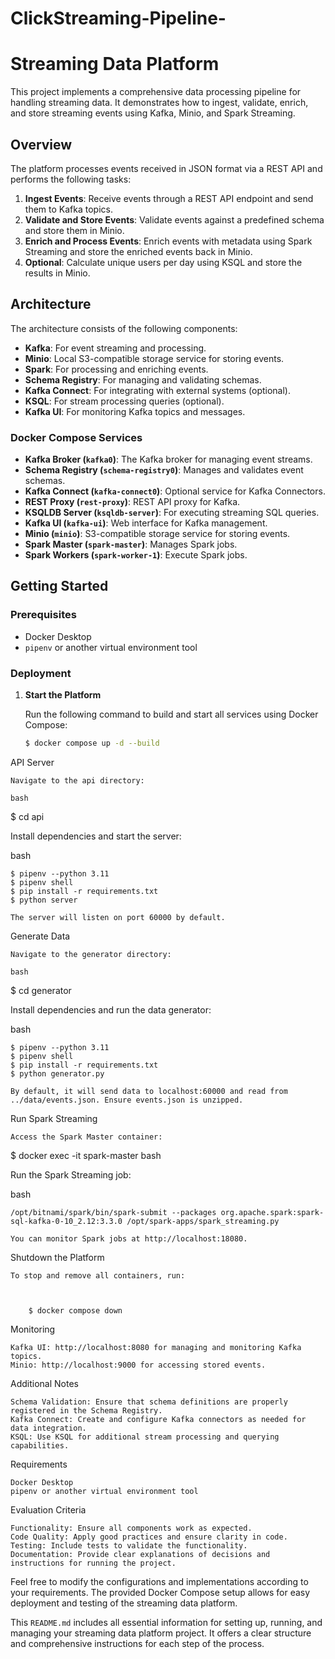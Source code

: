 # ClickStreaming-Pipeline-
# Streaming Data Platform

This project implements a comprehensive data processing pipeline for handling streaming data. It demonstrates how to ingest, validate, enrich, and store streaming events using Kafka, Minio, and Spark Streaming.

## Overview

The platform processes events received in JSON format via a REST API and performs the following tasks:

1. **Ingest Events**: Receive events through a REST API endpoint and send them to Kafka topics.
2. **Validate and Store Events**: Validate events against a predefined schema and store them in Minio.
3. **Enrich and Process Events**: Enrich events with metadata using Spark Streaming and store the enriched events back in Minio.
4. **Optional**: Calculate unique users per day using KSQL and store the results in Minio.

## Architecture

The architecture consists of the following components:

- **Kafka**: For event streaming and processing.
- **Minio**: Local S3-compatible storage service for storing events.
- **Spark**: For processing and enriching events.
- **Schema Registry**: For managing and validating schemas.
- **Kafka Connect**: For integrating with external systems (optional).
- **KSQL**: For stream processing queries (optional).
- **Kafka UI**: For monitoring Kafka topics and messages.

### Docker Compose Services

- **Kafka Broker (`kafka0`)**: The Kafka broker for managing event streams.
- **Schema Registry (`schema-registry0`)**: Manages and validates event schemas.
- **Kafka Connect (`kafka-connect0`)**: Optional service for Kafka Connectors.
- **REST Proxy (`rest-proxy`)**: REST API proxy for Kafka.
- **KSQLDB Server (`ksqldb-server`)**: For executing streaming SQL queries.
- **Kafka UI (`kafka-ui`)**: Web interface for Kafka management.
- **Minio (`minio`)**: S3-compatible storage service for storing events.
- **Spark Master (`spark-master`)**: Manages Spark jobs.
- **Spark Workers (`spark-worker-1`)**: Execute Spark jobs.

## Getting Started

### Prerequisites

- Docker Desktop
- `pipenv` or another virtual environment tool

### Deployment

1. **Start the Platform**

   Run the following command to build and start all services using Docker Compose:

   ```bash
   $ docker compose up -d --build

API Server

    Navigate to the api directory:

    bash

$ cd api

Install dependencies and start the server:

bash

    $ pipenv --python 3.11
    $ pipenv shell
    $ pip install -r requirements.txt
    $ python server

    The server will listen on port 60000 by default.

Generate Data

    Navigate to the generator directory:

    bash

$ cd generator

Install dependencies and run the data generator:

bash

    $ pipenv --python 3.11
    $ pipenv shell
    $ pip install -r requirements.txt
    $ python generator.py

    By default, it will send data to localhost:60000 and read from ../data/events.json. Ensure events.json is unzipped.

Run Spark Streaming

    Access the Spark Master container:

    

$ docker exec -it spark-master bash

Run the Spark Streaming job:

bash

    /opt/bitnami/spark/bin/spark-submit --packages org.apache.spark:spark-sql-kafka-0-10_2.12:3.3.0 /opt/spark-apps/spark_streaming.py

    You can monitor Spark jobs at http://localhost:18080.

Shutdown the Platform

    To stop and remove all containers, run:



        $ docker compose down

Monitoring

    Kafka UI: http://localhost:8080 for managing and monitoring Kafka topics.
    Minio: http://localhost:9000 for accessing stored events.

Additional Notes

    Schema Validation: Ensure that schema definitions are properly registered in the Schema Registry.
    Kafka Connect: Create and configure Kafka connectors as needed for data integration.
    KSQL: Use KSQL for additional stream processing and querying capabilities.

Requirements

    Docker Desktop
    pipenv or another virtual environment tool

Evaluation Criteria

    Functionality: Ensure all components work as expected.
    Code Quality: Apply good practices and ensure clarity in code.
    Testing: Include tests to validate the functionality.
    Documentation: Provide clear explanations of decisions and instructions for running the project.

Feel free to modify the configurations and implementations according to your requirements. The provided Docker Compose setup allows for easy deployment and testing of the streaming data platform.




This `README.md` includes all essential information for setting up, running, and managing your streaming data platform project. It offers a clear structure and comprehensive instructions for each step of the process.


